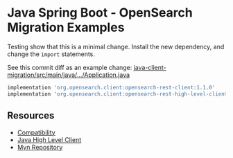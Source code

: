 # Java Spring Boot - OpenSearch Migration Examples

Testing show that this is a minimal change. Install the new dependency, and change the `import` statements.

See this commit diff as an example change: [java-client-migration/src/main/java/.../Application.java](https://github.com/aiven/opensearch-migration-examples/commit/7453d659c06b234ae7f28f801a074e459c2f31c8)

```groovy
implementation 'org.opensearch.client:opensearch-rest-client:1.1.0'
implementation 'org.opensearch.client:opensearch-rest-high-level-client:1.1.0'
```

## Resources

- [Compatibility](https://opensearch.org/docs/latest/clients/index/)
- [Java High Level Client](https://opensearch.org/docs/latest/clients/java-rest-high-level/)
- [Mvn Repository](https://mvnrepository.com/artifact/org.opensearch.client)
